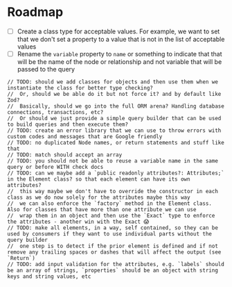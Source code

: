 # Roadmap

- [ ] Create a class type for acceptable values. For example, we want to set that we don't set a property to a value that is not in the list of acceptable values
- [ ] Rename the `variable` property to `name` or something to indicate that that will be the name of the node or relationship and not variable that will be passed to the query

```
// TODO: should we add classes for objects and then use them when we instantiate the class for better type checking?
//  Or, should we be able do it but not force it? and by default like Zod?
//  Basically, should we go into the full ORM arena? Handling database connections, transactions, etc?
//  Or should we just provide a simple query builder that can be used to build queries and then execute them?
// TODO: create an error library that we can use to throw errors with custom codes and messages that are Google friendly
// TODO: no duplicated Node names, or return statements and stuff like that
// TODO: match should accept an array
// TODO: you should not be able to reuse a variable name in the same query or before WITH check docs
// TODO: can we maybe add a `public readonly attributes?: Attributes;` in the Element class? so that each element can have its own attributes?
//  this way maybe we don't have to override the constructor in each class as we do now solely for the attributes maybe this way
//  we can also enforce the `factory` method in the Element class. Also for classes that have more than one attribute we can use
//  wrap them in an object and then use the `Exact` type to enforce the attributes - another win with the Exact 😱
// TODO: make all elements, in a way, self contained, so they can be used by consumers if they want to use individual parts without the query builder
//  one step is to detect if the prior element is defined and if not remove any trailing spaces or dashes that will affect the output (see `Return`)
// TODO: add input validation for the attributes, e.g. `labels` should be an array of strings, `properties` should be an object with string keys and string values, etc
```
